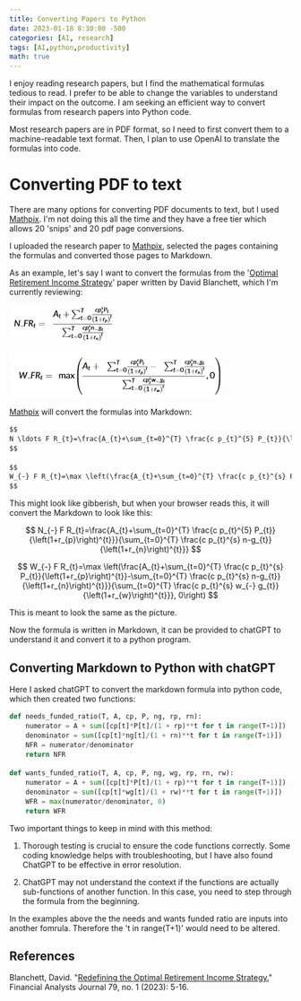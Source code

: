 ```yaml
---
title: Converting Papers to Python
date: 2023-01-18 8:30:00 -500
categories: [AI, research]
tags: [AI,python,productivity]
math: true
---
```


I enjoy reading research papers, but I find the mathematical formulas tedious to read. I prefer to be able to change the variables to understand their impact on the outcome. I am seeking an efficient way to convert formulas from research papers into Python code.

Most research papers are in PDF format, so I need to first convert them to a machine-readable text format. Then, I plan to use OpenAI to translate the formulas into code.

# Converting PDF to text

There are many options for converting PDF documents to text, but I used [Mathpix](https://mathpix.com/). I'm not doing this all the time and they have a free tier which allows 20 'snips' and 20 pdf page conversions. 

I uploaded the research paper to [Mathpix](https://mathpix.com/), selected the pages containing the formulas and converted those pages to Markdown. 

As an example, let's say I want to convert the formulas from the '[Optimal Retirement Income Strategy](#references)' paper written by David Blanchett, which I'm currently reviewing:

![PDF_Formula_1](/assets/images/2023-01-31-PDFformula1Example.png)

![PDF_Formula_2](/assets/images/2023-01-31-PDFformula2Example.png)

[Mathpix](https://mathpix.com/) will convert the formulas into Markdown:

```Markdown 
$$
N \ldots F R_{t}=\frac{A_{t}+\sum_{t=0}^{T} \frac{c p_{t}^{5} P_{t}}{\left(1+r_{p}\right)^{t}}}{\sum_{t=0}^{T} \frac{c p_{t}^{s} n-g_{t}}{\left(1+r_{n}\right)^{t}}}
$$

$$
W_{-} F R_{t}=\max \left(\frac{A_{t}+\sum_{t=0}^{T} \frac{c p_{t}^{s} P_{t}}{\left(1+r_{p}\right)^{t}}-\sum_{t=0}^{T} \frac{c p_{t}^{s} n-g_{t}}{\left(1+r_{n}\right)^{t}}}{\sum_{t=0}^{T} \frac{c p_{t}^{s} w_{-} g_{t}}{\left(1+r_{w}\right)^{t}}}, 0\right)
$$
```

This might look like gibberish, but when your browser reads this, it will convert the Markdown to look like this:

$$
N_{-} F R_{t}=\frac{A_{t}+\sum_{t=0}^{T} \frac{c p_{t}^{5} P_{t}}{\left(1+r_{p}\right)^{t}}}{\sum_{t=0}^{T} \frac{c p_{t}^{s} n-g_{t}}{\left(1+r_{n}\right)^{t}}}
$$

$$
W_{-} F R_{t}=\max \left(\frac{A_{t}+\sum_{t=0}^{T} \frac{c p_{t}^{s} P_{t}}{\left(1+r_{p}\right)^{t}}-\sum_{t=0}^{T} \frac{c p_{t}^{s} n-g_{t}}{\left(1+r_{n}\right)^{t}}}{\sum_{t=0}^{T} \frac{c p_{t}^{s} w_{-} g_{t}}{\left(1+r_{w}\right)^{t}}}, 0\right)
$$


This is meant to look the same as the picture. 

Now the formula is written in Markdown, it can be provided to chatGPT to understand it and convert it to a python program.  

## Converting Markdown to Python with chatGPT

Here I asked chatGPT to convert the markdown formula into python code, which then created two functions:

```python
def needs_funded_ratio(T, A, cp, P, ng, rp, rn):
    numerator = A + sum([cp[t]*P[t]/(1 + rp)**t for t in range(T+1)])
    denominator = sum([cp[t]*ng[t]/(1 + rn)**t for t in range(T+1)])
    NFR = numerator/denominator
    return NFR

def wants_funded_ratio(T, A, cp, P, ng, wg, rp, rn, rw):
    numerator = A + sum([cp[t]*P[t]/(1 + rp)**t for t in range(T+1)]) - sum([cp[t]*ng[t]/(1 + rn)**t for t in range(T+1)])
    denominator = sum([cp[t]*wg[t]/(1 + rw)**t for t in range(T+1)])
    WFR = max(numerator/denominator, 0)
    return WFR
```

Two important things to keep in mind with this method:

1) Thorough testing is crucial to ensure the code functions correctly. Some coding knowledge helps with troubleshooting, but I have also found ChatGPT to be effective in error resolution.

2) ChatGPT may not understand the context if the functions are actually sub-functions of another function. In this case, you need to step through the formula from the beginning.

In the examples above the the needs and wants funded ratio are inputs into another fomrula. Therefore the 't in range(T+1)' would need to be altered. 

## References
Blanchett, David. "[Redefining the Optimal Retirement Income Strategy.](https://www.tandfonline.com/doi/pdf/10.1080/0015198X.2022.2129947?needAccess=true&role=button)" Financial Analysts Journal 79, no. 1 (2023): 5-16. 

